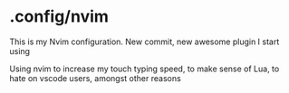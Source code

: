 # .config/nvim

This is my Nvim configuration. New commit, new awesome plugin I start using

Using nvim to increase my touch typing speed, to make sense of Lua, to hate on vscode users, amongst other reasons
